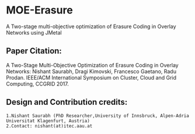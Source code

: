 # MOE-Erasure
A Two-stage multi-objective optimization of Erasure Coding in Overlay Networks using JMetal

## Paper Citation:
A Two-Stage Multi-Objective Optimization of Erasure Coding in Overlay Networks: Nishant Saurabh, Dragi Kimovski, Francesco Gaetano, Radu Prodan. IEEE/ACM International Symposium on Cluster, Cloud and Grid Computing, CCGRID 2017.
	
## Design and Contribution credits:
	1.Nishant Saurabh (PhD Researcher,University of Innsbruck, Alpen-Adria Universitat Klagenfurt, Austria)
	2.Contact: nishant(at)itec.aau.at

